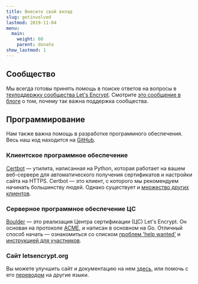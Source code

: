 ```yaml
---
title: Внесите свой вклад
slug: getinvolved
lastmod: 2019-11-04
menu:
  main:
    weight: 60
    parent: donate
show_lastmod: 1
---
```



## Сообщество

Мы всегда готовы принять помощь в поиске ответов на вопросы в [ техподдержку сообщества Let's Encrypt](https://community.letsencrypt.org/). Смотрите [это сообщение в блоге](/2015/08/13/lets-encrypt-community-support.html) о том, почему так важна поддержка сообщества.

## Программирование

Нам также важна помощь в разработке программного обеспечения. Весь наш код находится на [GitHub](https://github.com/letsencrypt/).

### Клиентское программное обеспечение

[Certbot](https://github.com/certbot/certbot) — утилита, написанная на Python, которая работает на вашем веб-сервере для автоматического получения сертификатов и настройки сайта на HTTPS. Certbot — это клиент, с которого мы рекомендуем начинать большинству людей. Однако существует и [множество других клиентов](/docs/client-options).

### Серверное программное обеспечение ЦС

[Boulder](https://github.com/letsencrypt/boulder) — это реализация Центра сертификации (ЦС) Let's Encrypt. Он основан на протоколе [ACME](https://tools.ietf.org/html/rfc8555), и написан в основном на Go. Отличный способ начать — ознакомиться со списком [проблем 'help wanted'](https://github.com/letsencrypt/boulder/labels/help%20wanted) и [инструкцией для участников](https://github.com/letsencrypt/boulder/blob/main/docs/CONTRIBUTING.md).

### Сайт letsencrypt.org

Вы можете улучшить сайт и документацию на нем [здесь](https://github.com/letsencrypt/website), или помочь с его [переводом](https://crowdin.com/project/lets-encrypt-website) на другие языки.
